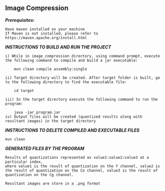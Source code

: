 ## Image Compression
***Prerequisites:***

    Have maven installed on your machine
    If Maven is not installed, please refer to https://maven.apache.org/install.html
 ***INSTRUCTIONS TO BUILD AND RUN THE PROJECT***

    i) While in image_compression directory, using command prompt, execute the following command to compile and build a jar executable:

        mvn clean compile assembly:single

    ii) Target directory will be created. After target folder is built, go to the following directory to find the executable file:

        cd target

    iii) In the target directory execute the following command to run the program:

        java -jar program.jar
    iv) Output files will be created (quantized results along with resultant images) in the target directory
***INSTRUCTIONS TO DELETE COMPILED AND EXECUTABLE FILES***

    mvn clean

***GENERATED FILES BY THE PROGRAM***

    Results of quantizations represented as value1:value2:value3 at a particular index,
    where value1 is the result of quantization on the Y channel, value2 is the result of quantization on the Co channel, value3 is the result of quantization on the Cg channel.

    Resultant images are store in a .png format
